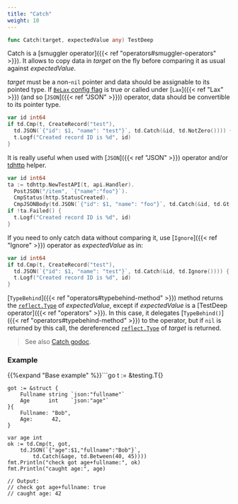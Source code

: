 ```yaml
---
title: "Catch"
weight: 10
---
```


```go
func Catch(target, expectedValue any) TestDeep
```

Catch is a [smuggler operator]({{< ref "operators#smuggler-operators" >}}). It allows to copy data in *target* on
the fly before comparing it as usual against *expectedValue*.

*target* must be a non-`nil` pointer and data should be assignable to
its pointed type. If [`BeLax` config flag](https://pkg.go.dev/github.com/maxatome/go-testdeep/td#ContextConfig.BeLax) is true or called under [`Lax`]({{< ref "Lax" >}})
(and so [`JSON`]({{< ref "JSON" >}})) operator, data should be convertible to its pointer
type.

```go
var id int64
if td.Cmp(t, CreateRecord("test"),
  td.JSON(`{"id": $1, "name": "test"}`, td.Catch(&id, td.NotZero()))) {
  t.Logf("Created record ID is %d", id)
}
```

It is really useful when used with [`JSON`]({{< ref "JSON" >}}) operator and/or [tdhttp](https://pkg.go.dev/github.com/maxatome/go-testdeep/helpers/tdhttp) helper.

```go
var id int64
ta := tdhttp.NewTestAPI(t, api.Handler).
  PostJSON("/item", `{"name":"foo"}`).
  CmpStatus(http.StatusCreated).
  CmpJSONBody(td.JSON(`{"id": $1, "name": "foo"}`, td.Catch(&id, td.Gt(0))))
if !ta.Failed() {
  t.Logf("Created record ID is %d", id)
}
```

If you need to only catch data without comparing it, use [`Ignore`]({{< ref "Ignore" >}})
operator as *expectedValue* as in:

```go
var id int64
if td.Cmp(t, CreateRecord("test"),
  td.JSON(`{"id": $1, "name": "test"}`, td.Catch(&id, td.Ignore()))) {
  t.Logf("Created record ID is %d", id)
}
```

[`TypeBehind`]({{< ref "operators#typebehind-method" >}}) method returns the [`reflect.Type`](https://pkg.go.dev/reflect#Type) of *expectedValue*,
except if *expectedValue* is a [TestDeep operator]({{< ref "operators" >}}). In this case, it
delegates [`TypeBehind()`]({{< ref "operators#typebehind-method" >}}) to the operator, but if `nil` is returned by
this call, the dereferenced [`reflect.Type`](https://pkg.go.dev/reflect#Type) of *target* is returned.



> See also [<i class='fas fa-book'></i> Catch godoc](https://pkg.go.dev/github.com/maxatome/go-testdeep/td#Catch).

### Example

{{%expand "Base example" %}}```go
	t := &testing.T{}

	got := &struct {
		Fullname string `json:"fullname"`
		Age      int    `json:"age"`
	}{
		Fullname: "Bob",
		Age:      42,
	}

	var age int
	ok := td.Cmp(t, got,
		td.JSON(`{"age":$1,"fullname":"Bob"}`,
			td.Catch(&age, td.Between(40, 45))))
	fmt.Println("check got age+fullname:", ok)
	fmt.Println("caught age:", age)

	// Output:
	// check got age+fullname: true
	// caught age: 42

```{{% /expand%}}
